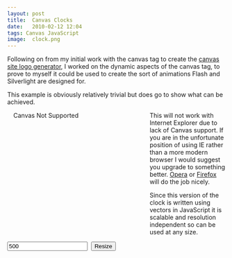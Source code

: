 ```yaml
---
layout: post
title:  Canvas Clocks
date:   2010-02-12 12:04
tags: Canvas JavaScript
image:  clock.png
---
```

Following on from my initial work with the canvas tag to create the [canvas site logo generator](canvas-logo-generator), I worked on the dynamic aspects of the canvas tag, to prove to myself it could be used to create the sort of animations Flash and Silverlight are designed for.

This example is obviously relatively trivial but does go to show what can be achieved.

<script type="text/javascript" src="/js/utils.js"></script>
<script type="text/javascript" src="/js/canvastext.js"></script>
<script type="text/javascript" src="/js/dsClock.js"></script>

<script type="text/javascript">
function ClockContBezel() {
  this.c.beginPath();
  this.c.fillStyle = this.colWhite;
  this.c.arc(0, 0, this.clkSize, 0, this.fullCircle, false);
  this.c.fill();
  this.c.beginPath();
  this.c.fillStyle = this.colBlack;
  this.c.arc(0, 0, this.clkSize - 2, 0, this.fullCircle, false);
  this.c.fill();
}
function ClockContBackground() {
  this.OldDrawBackground();
  this.c.strokeStyle = this.colBlack;
  this.c.fillStyle = this.colBlack;
      this.c.lineWidth = 5;
  for (i = 0; i < 60; i++) {
    this.c.beginPath();
    this.c.moveTo(0, this.clkInner - 5);
    if (i == 30) {
      this.c.moveTo(-4, this.clkInner - 5);
      this.c.lineTo(-4, this.clkInner - this.clkBezel + 5);
      this.c.moveTo( 4, this.clkInner - 5);
      this.c.lineTo( 4, this.clkInner - this.clkBezel + 5);
      this.c.stroke();
    } else if (i % 5 == 0) {
      this.c.lineTo(0, this.clkInner - this.clkBezel + 5);
      this.c.stroke();
    } else {
      this.c.arc(0, this.clkInner - 10, 2, 0, this.fullCircle, false);
      this.c.fill();
    }
    this.c.rotate(this.DegToRad(6));
  }
}

function ClockContSeconds() {
  this.c.lineWidth = 1;
  this.c.strokeStyle = this.colRed;
  this.c.beginPath();
  this.c.moveTo(0, this.clkBezel * -1);
  this.c.arc(0, this.clkInner - 20, 5, Math.PI*1.5, Math.PI*3.5, false);
  this.c.moveTo(0, this.clkInner - 15);
  this.c.lineTo(0, this.clkInner - 5 );
  this.c.stroke();
}
function ClockContMinutes() {
  this.c.lineWidth = 3;
  this.c.strokeStyle = this.colBlack;
  this.c.beginPath();
  this.c.moveTo(0, this.clkBezel * -0.5);
  this.c.lineTo(0, this.clkInner - (this.clkBezel/2) );
  this.c.stroke();
}
function ClockContInit(clk) {
  clk.colBg = clk.colWhite
  clk.DrawBezel = ClockContBezel;
  clk.OldDrawBackground = clk.DrawBackground;
  clk.DrawBackground = ClockContBackground;
  clk.DrawMinutes = ClockContMinutes;
  clk.DrawSeconds = ClockContSeconds;
  clk.Start();
}

var myClock;

function init() {
  myClock = new dsClock(getObj('clock'));
  ClockContInit(myClock);
  new dsClock(getObj('old')).Start();
}
function doResize() {
  var ns = getObj('txtSize').value + "px";
  var s = getObj('clock').style;
  s.width = ns;
  s.height = ns;
  myClock = new dsClock(getObj('clock'));
  ClockContInit(myClock);
  return false;
}
</script>

<canvas id="clock" height="300" style="margin: 0px 1em; float: left; width: 300px; height: 300px;">Canvas Not Supported</canvas>
<canvas id="old" width="150"></canvas>

This will not work with Internet Explorer due to lack of Canvas support. If you are in the unfortunate position of using IE rather than a more modern browser I would suggest you upgrade to something better. [Opera](http://www.opera.com) or [Firefox](http://www.getfirefox.com/) will do the job nicely.

Since this version of the clock is written using vectors in JavaScript it is scalable and resolution independent so can be used at any size.

<form target="./" onsubmit="return doResize();">
<input type="text" id="txtSize" value="500" />&nbsp;
<input type="submit" value="Resize" />
</form>

<script type="text/javascript">init();</script>
